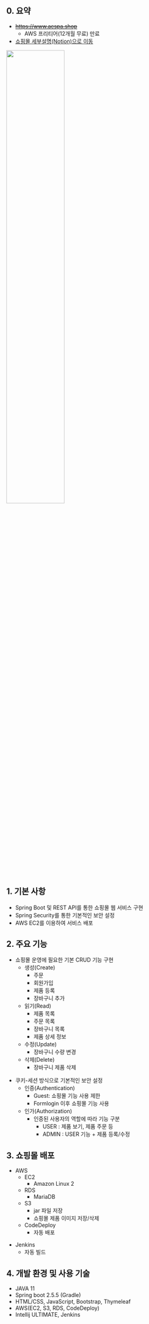 ## 0. 요약
- ~~https://www.aespa.shop~~
  - AWS 프리티어(12개월 무료) 만료
- [쇼핑몰 세부설명(Notion)으로 이동](https://diagnostic-octopus-3df.notion.site/Spring-REST-API-3720e320689547deae0c766253d0dcc6)
<p align="left">
  <img src="https://user-images.githubusercontent.com/79562672/161388752-e120a2b7-888a-452f-8f53-c4adacfd5bc2.PNG" width="55%">
</p>

## 1. 기본 사항         
- Spring Boot 및 REST API를 통한 쇼핑몰 웹 서비스 구현
- Spring Security를 통한 기본적인 보안 설정
- AWS EC2를 이용하여 서비스 배포

## 2. 주요 기능 
+ 쇼핑몰 운영에 필요한 기본 CRUD 기능 구현
  - 생성(Create)
    - 주문
    - 회원가입
    - 제품 등록
    - 장바구니 추가
  - 읽기(Read)
      - 제품 목록
      - 주문 목록
      - 장바구니 목록
      - 제품 상세 정보
  - 수정(Update)
      - 장바구니 수량 변경
  - 삭제(Delete)
      - 장바구니 제품 삭제
      
- 쿠키-세션 방식으로 기본적인 보안 설정
  - 인증(Authentication)
      - Guest: 쇼핑몰 기능 사용 제한
      - Formlogin 이후 쇼핑몰 기능 사용
  - 인가(Authorization)
      - 인증된 사용자의 역할에 따라 기능 구분
         + USER : 제품 보기, 제품 주문 등
         + ADMIN : USER 기능 + 제품 등록/수정
        
## 3. 쇼핑몰 배포
- AWS
  + EC2
    - Amazon Linux 2
  + RDS
    - MariaDB
  - S3
    + jar 파일 저장
    + 쇼핑몰 제품 이미지 저장/삭제
  + CodeDeploy
    - 자동 배포

+ Jenkins
  + 자동 빌드 

## 4. 개발 환경 및 사용 기술
- JAVA 11
- Spring boot 2.5.5 (Gradle)
- HTML/CSS, JavaScript, Bootstrap, Thymeleaf
- AWS(EC2, S3, RDS, CodeDeploy)
- Intellij ULTIMATE, Jenkins
